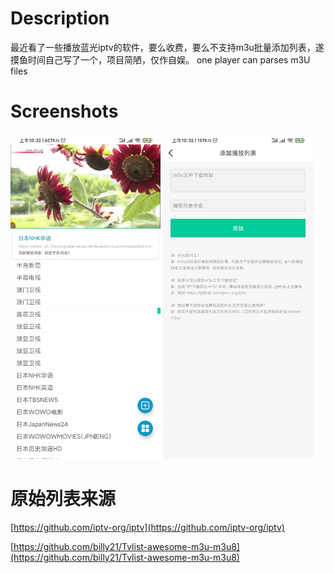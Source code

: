 Description
===========

最近看了一些播放蓝光iptv的软件，要么收费，要么不支持m3u批量添加列表，遂摸鱼时间自己写了一个，项目简陋，仅作自娱。
one player can parses m3U files

Screenshots
===========

<img src="https://github.com/Luciohavenomoney/milive/blob/master/1.jpg" width=240 height=520>     <img src="https://github.com/Luciohavenomoney/milive/blob/master/2.jpg" width=240 height=520>


原始列表来源
======

[https://github.com/iptv-org/iptv](https://github.com/iptv-org/iptv)

[https://github.com/billy21/Tvlist-awesome-m3u-m3u8](https://github.com/billy21/Tvlist-awesome-m3u-m3u8)